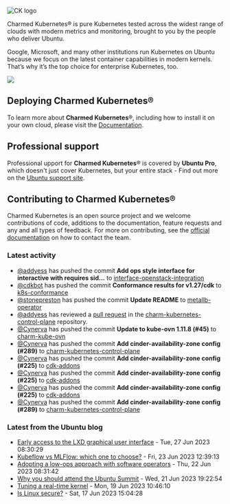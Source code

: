 ![CK logo](https://assets.ubuntu.com/v1/451d4cf4-Charmed+Kubernetes_RGB_onWhite_2022.svg)

Charmed Kubernetes® is pure Kubernetes tested across the widest range of clouds with modern metrics and monitoring, brought to you by the people who deliver Ubuntu.

Google, Microsoft, and many other institutions run Kubernetes on Ubuntu because we focus on the latest container capabilities in modern kernels. That’s why it’s the top choice for enterprise Kubernetes, too.

![](https://assets.ubuntu.com/v1/843c77b6-juju-at-a-glace.svg)

## Deploying Charmed Kubernetes®

To learn more about **Charmed Kubernetes**®, including how to install it on your own cloud, please visit the [Documentation][docs].

## Professional support

Professional upport for **Charmed Kubernetes**® is covered by **Ubuntu Pro**, which doesn't just cover Kubernetes, but your entire stack - Find out more on the [Ubuntu support site](https://ubuntu.com/support).

## Contributing to Charmed Kubernetes®

Charmed Kubernetes is an open source project and we welcome contributions of code, additions to the documentation, feature requests and any and all types of feedback. For more on contributing, see the [official documentation][get-in-touch] on how to contact the team.

<!-- LINKS -->
[docs]: https://ubuntu.com/kubernetes/docs
[get-in-touch]: https://ubuntu.com/kubernetes/docs/get-in-touch

### Latest activity

<!-- activity starts -->
 - [@addyess](https://github.com/addyess) has pushed the commit **Add ops style interface for interactive with requires sid...** to [interface-openstack-integration](https://github.com/charmed-kubernetes/interface-openstack-integration)
 - [@cdkbot](https://github.com/cdkbot) has pushed the commit **Conformance results for v1.27/cdk** to [k8s-conformance](https://github.com/charmed-kubernetes/k8s-conformance)
 - [@stonepreston](https://github.com/stonepreston) has pushed the commit **Update README** to [metallb-operator](https://github.com/charmed-kubernetes/metallb-operator)
 - [@addyess](https://github.com/addyess) has reviewed a [pull request](https://github.com/charmed-kubernetes/charm-kubernetes-control-plane/pull/287) in the [charm-kubernetes-control-plane](https://github.com/charmed-kubernetes/charm-kubernetes-control-plane) repository.
 - [@Cynerva](https://github.com/Cynerva) has pushed the commit **Update to kube-ovn 1.11.8 (#45)** to [charm-kube-ovn](https://github.com/charmed-kubernetes/charm-kube-ovn)
 - [@Cynerva](https://github.com/Cynerva) has pushed the commit **Add cinder-availability-zone config (#289)** to [charm-kubernetes-control-plane](https://github.com/charmed-kubernetes/charm-kubernetes-control-plane)
 - [@Cynerva](https://github.com/Cynerva) has pushed the commit **Add cinder-availability-zone config (#225)** to [cdk-addons](https://github.com/charmed-kubernetes/cdk-addons)
 - [@Cynerva](https://github.com/Cynerva) has pushed the commit **Add cinder-availability-zone config (#225)** to [cdk-addons](https://github.com/charmed-kubernetes/cdk-addons)
 - [@Cynerva](https://github.com/Cynerva) has pushed the commit **Add cinder-availability-zone config (#225)** to [cdk-addons](https://github.com/charmed-kubernetes/cdk-addons)
 - [@Cynerva](https://github.com/Cynerva) has pushed the commit **Add cinder-availability-zone config (#289)** to [charm-kubernetes-control-plane](https://github.com/charmed-kubernetes/charm-kubernetes-control-plane)
<!-- activity ends -->

<!-- roadmap starts -->

<!-- roadmap ends -->

### Latest from the Ubuntu blog

<!-- blog starts -->
* [Early access to the LXD graphical user interface](https://ubuntu.com//blog/lxd_ui) - Tue, 27 Jun 2023 08:30:29 
* [Kubeflow vs MLFlow: which one to choose?](https://ubuntu.com//blog/kubeflow-vs-mlflow) - Fri, 23 Jun 2023 12:39:13 
* [Adopting a low-ops approach with software operators](https://ubuntu.com//blog/low-ops-with-software-operators) - Thu, 22 Jun 2023 08:31:42 
* [Why you should attend the Ubuntu Summit](https://ubuntu.com//blog/why-you-should-attend-the-ubuntu-summit) - Wed, 21 Jun 2023 19:22:54 
* [Tuning a real-time kernel](https://ubuntu.com//blog/real-time-kernel-tuning) - Mon, 19 Jun 2023 10:46:10 
* [Is Linux secure?](https://ubuntu.com//blog/is-linux-secure) - Sat, 17 Jun 2023 15:04:28 
<!-- blog ends -->
